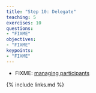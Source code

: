 ```yaml
---
title: "Step 10: Delegate"
teaching: 5
exercises: 10
questions:
- "FIXME"
objectives:
- "FIXME"
keypoints:
- "FIXME"
---
```


*   FIXME: [managing participants](http://producingoss.com/en/producingoss.html#managing-participants)

{% include links.md %}
